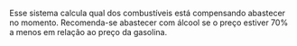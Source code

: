 Esse sistema calcula qual dos combustíveis está compensando abastecer no momento.
Recomenda-se abastecer com álcool se o preço estiver 70% a menos em relação ao preço da gasolina.
